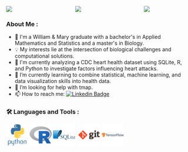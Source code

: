 
<div id="header" style="display: flex; justify-content: center; gap: 20px;">
  <img src="https://i.giphy.com/media/v1.Y2lkPTc5MGI3NjExeDR0dmxmNGlmdTR1NnU5c3J4YWRrMGlvbjl4cWNzYjZ4bHY0cmNiMSZlcD12MV9pbnRlcm5hbF9naWZfYnlfaWQmY3Q9Zw/xdkXW7Scx6gus/giphy.gif" width="260"/>
  <img src="https://i.giphy.com/media/v1.Y2lkPTc5MGI3NjExZ24xdTczNHU5ZXlwOTF5eDdxbWZsdHl1dnp4amUyZ3RxOTQ3c3AxaCZlcD12MV9pbnRlcm5hbF9naWZfYnlfaWQmY3Q9Zw/k2VKaO9QITTLVxtWa1/giphy.gif" width="260"/>
  <img src="https://i.giphy.com/media/v1.Y2lkPTc5MGI3NjExa3pidnl3dnZkNTF0dGhzMXd1MGUwMHoxNTlrcW0zbnJ1ZXE2bmJpYyZlcD12MV9pbnRlcm5hbF9naWZfYnlfaWQmY3Q9Zw/lckhIaarcbT20CXRDo/giphy.gif" width="200"/>
</div>

### About Me :
- 🏫 I'm a William & Mary graduate with a bachelor's in Applied Mathematics and Statistics and a master's in Biology. 
- 💡 My interests lie at the intersection of biological challenges and computational solutions.
- 🔭 I'm currently analyzing a CDC heart health dataset using SQLite, R, and Python to investigate factors influencing heart attacks.
- 🌱 I’m currently learning to combine statistical, machine learning, and data visualization skills into health data.
- 🤔 I’m looking for help with tmap.
- 📫 How to reach me:  [![Linkedin Badge](https://img.shields.io/badge/-Dorgeix-blue?style=flat&logo=Linkedin&logoColor=white)](https://www.linkedin.com/in/christian-d-orgeix-474a321b5/)

### :hammer_and_wrench: Languages and Tools :
<div>
  <img src="https://github.com/devicons/devicon/blob/master/icons/python/python-original-wordmark.svg" title="Python" **alt="Python" width="60" height="60"/>
  <img src="https://github.com/devicons/devicon/blob/master/icons/r/r-original.svg" title="R" **alt="R" width="60" height="60"/>
  <img src="https://github.com/devicons/devicon/blob/master/icons/sqlite/sqlite-original-wordmark.svg" title="SQLite"  alt="SQLite" width="60" height="60"/>&nbsp;
  <img src="https://github.com/devicons/devicon/blob/master/icons/git/git-original-wordmark.svg" title="Git" **alt="Git" width="60" height="60"/>
  <img src="https://github.com/devicons/devicon/blob/master/icons/tensorflow/tensorflow-original-wordmark.svg" title="Tensorflow" **alt="Tensorflow" width="60" height="60"/>
</div>

<!--
### My Stats :
[![Top Langs](https://github-readme-stats.vercel.app/api/top-langs/?username=chdorgeix1&layout=compact&theme=vision-friendly-dark)](https://github.com/anuraghazra/github-readme-stats)
-->


